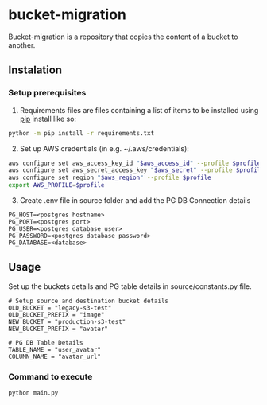 # bucket-migration
Bucket-migration is a repository that copies the content of a bucket to another.

## Instalation
### Setup prerequisites
1. Requirements files are files containing a list of items to be installed using [pip](https://pip.pypa.io/en/stable/cli/pip_install/#pip-install) install like so: <br />
```bash 
python -m pip install -r requirements.txt
```
2. Set up AWS credentials (in e.g. ~/.aws/credentials):<br />
```bash
aws configure set aws_access_key_id "$aws_access_id" --profile $profile
aws configure set aws_secret_access_key "$aws_secret" --profile $profile 
aws configure set region "$aws_region" --profile $profile
export AWS_PROFILE=$profile
```
3. Create .env file in source folder and add the PG DB Connection details
```text
PG_HOST=<postgres hostname>
PG_PORT=<postgres port>
PG_USER=<postgres database user>
PG_PASSWORD=<postgres database password>
PG_DATABASE=<database>
```

## Usage
Set up the buckets details and PG table details in source/constants.py file.
```text
# Setup source and destination bucket details
OLD_BUCKET = "legacy-s3-test"
OLD_BUCKET_PREFIX = "image"
NEW_BUCKET = "production-s3-test"
NEW_BUCKET_PREFIX = "avatar"

# PG DB Table Details
TABLE_NAME = "user_avatar"
COLUMN_NAME = "avatar_url"
```
### Command to execute
```bash
python main.py
```
   

